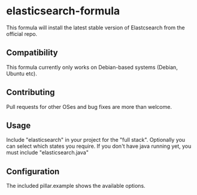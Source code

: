 # elasticsearch-formula

This formula will install the latest stable version of Elastcsearch from the official repo.

## Compatibility

This formula currently only works on Debian-based systems (Debian, Ubuntu etc).

## Contributing

Pull requests for other OSes and bug fixes are more than welcome.

## Usage

Include "elasticsearch" in your project for the "full stack". Optionally you can select which states you require.
If you don't have java running yet, you must include "elasticsearch.java"

## Configuration

The included pillar.example shows the available options.
